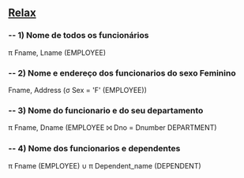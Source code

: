 ## [Relax](https://dbis-uibk.github.io/relax/calc/local/uibk/local/6)

### -- 1) Nome de todos os funcionários  
π Fname, Lname (EMPLOYEE)

### -- 2) Nome e endereço dos funcionarios do sexo Feminino  
Fname, Address (σ Sex = 'F' (EMPLOYEE))

### -- 3) Nome do funcionario e do seu departamento  
π Fname, Dname (EMPLOYEE ⨝ Dno = Dnumber DEPARTMENT)

### -- 4) Nome dos funcionarios e dependentes  
π Fname (EMPLOYEE) ∪ π Dependent_name (DEPENDENT)
